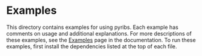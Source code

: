 # Examples

This directory contains examples for using pyribs. Each example has comments on
usage and additional explanations. For more descriptions of these examples, see
the [Examples](https://docs.pyribs.org/en/stable/examples.html) page in the
documentation. To run these examples, first install the dependencies listed at
the top of each file.
